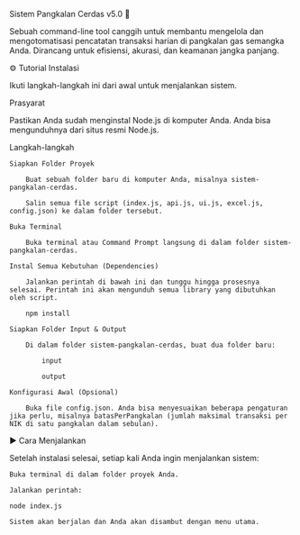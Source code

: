 Sistem Pangkalan Cerdas v5.0 🚀

Sebuah command-line tool canggih untuk membantu mengelola dan mengotomatisasi pencatatan transaksi harian di pangkalan gas semangka Anda. Dirancang untuk efisiensi, akurasi, dan keamanan jangka panjang.

⚙️ Tutorial Instalasi

Ikuti langkah-langkah ini dari awal untuk menjalankan sistem.

Prasyarat

Pastikan Anda sudah menginstal Node.js di komputer Anda. Anda bisa mengunduhnya dari situs resmi Node.js.

Langkah-langkah

    Siapkan Folder Proyek

        Buat sebuah folder baru di komputer Anda, misalnya sistem-pangkalan-cerdas.

        Salin semua file script (index.js, api.js, ui.js, excel.js, config.json) ke dalam folder tersebut.

    Buka Terminal

        Buka terminal atau Command Prompt langsung di dalam folder sistem-pangkalan-cerdas.

    Instal Semua Kebutuhan (Dependencies)

        Jalankan perintah di bawah ini dan tunggu hingga prosesnya selesai. Perintah ini akan mengunduh semua library yang dibutuhkan oleh script.

        npm install

    Siapkan Folder Input & Output

        Di dalam folder sistem-pangkalan-cerdas, buat dua folder baru:

            input

            output

    Konfigurasi Awal (Opsional)

        Buka file config.json. Anda bisa menyesuaikan beberapa pengaturan jika perlu, misalnya batasPerPangkalan (jumlah maksimal transaksi per NIK di satu pangkalan dalam sebulan).

▶️ Cara Menjalankan

Setelah instalasi selesai, setiap kali Anda ingin menjalankan sistem:

    Buka terminal di dalam folder proyek Anda.

    Jalankan perintah:

    node index.js

    Sistem akan berjalan dan Anda akan disambut dengan menu utama.
